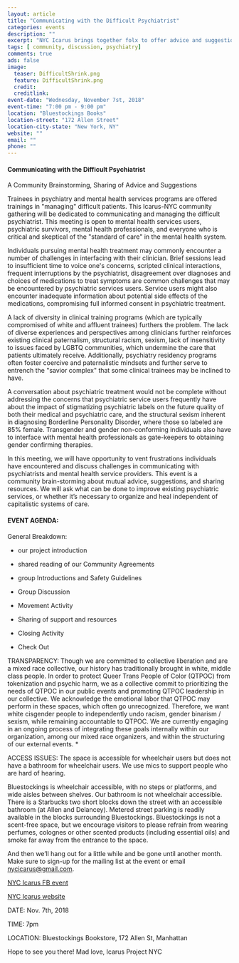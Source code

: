 ```yaml
---
layout: article
title: "Communicating with the Difficult Psychiatrist"
categories: events
description: ""
excerpt: "NYC Icarus brings together folx to offer advice and suggestions about communicating with psychiatrists"
tags: [ community, discussion, psychiatry]
comments: true
ads: false
image:
  teaser: DifficultShrink.png
  feature: DifficultShrink.png
  credit: 
  creditlink: 
event-date: "Wednesday, November 7st, 2018"
event-time: "7:00 pm - 9:00 pm"
location: "Bluestockings Books"
location-street: "172 Allen Street"
location-city-state: "New York, NY"
website: ""
email: ""
phone: ""
---
```


#### Communicating with the Difficult Psychiatrist

A Community Brainstorming, Sharing of Advice and Suggestions

Trainees in psychiatry and mental health services programs are offered trainings in "managing" difficult patients. This Icarus-NYC community gathering will be dedicated to communicating and managing the difficult psychiatrist. This meeting is open to mental health services users, psychiatric survivors, mental health professionals, and everyone who is critical and skeptical of the "standard of care" in the mental health system.

Individuals pursuing mental health treatment may commonly encounter a number of challenges in interfacing with their clinician. Brief sessions lead to insufficient time to voice one's concerns, scripted clinical interactions, frequent interruptions by the psychiatrist, disagreement over diagnoses and choices of medications to treat symptoms are common challenges that may be encountered by psychiatric services users. Service users might also encounter inadequate information about potential side effects of the medications, compromising full informed consent in psychiatric treatment.

A lack of diversity in clinical training programs (which are typically compromised of white and affluent trainees) furthers the problem. The lack of diverse experiences and perspectives among clinicians further reinforces existing clinical paternalism, structural racism, sexism, lack of insensitivity to issues faced by LGBTQ communities, which undermine the care that patients ultimately receive. Additionally, psychiatry residency programs often foster coercive and paternalistic mindsets and further serve to entrench the "savior complex" that some clinical trainees may be inclined to have.

A conversation about psychiatric treatment would not be complete without addressing the concerns that psychiatric service users frequently have about the impact of stigmatizing psychiatric labels on the future quality of both their medical and psychiatric care, and the structural sexism inherent in diagnosing Borderline Personality Disorder, where those so labeled are 85% female. Transgender and gender non-conforming individuals also have to interface with mental health professionals as gate-keepers to obtaining gender confirming therapies.

In this meeting, we will have opportunity to vent frustrations individuals have encountered and discuss challenges in communicating with psychiatrists and mental health service providers. This event is a community brain-storming about mutual advice, suggestions, and sharing resources. We will ask what can be done to improve existing psychiatric services, or whether it’s necessary to organize and heal independent of capitalistic systems of care.


#### EVENT AGENDA:

General Breakdown:

* our project introduction

* shared reading of our Community Agreements

* group Introductions and Safety Guidelines

* Group Discussion

* Movement Activity

* Sharing of support and resources

* Closing Activity

* Check Out


TRANSPARENCY:
Though we are committed to collective liberation and are a mixed race collective, our history has traditionally brought in white, middle class people. In order to protect Queer Trans People of Color (QTPOC) from tokenization and psychic harm, we as a collective commit to prioritizing the needs of QTPOC in our public events and promoting QTPOC leadership in our collective. We acknowledge the emotional labor that QTPOC may perform in these spaces, which often go unrecognized. Therefore, we want white cisgender people to independently undo racism, gender binarism / sexism, while remaining accountable to QTPOC. We are currently engaging in an ongoing process of integrating these goals internally within our organization, among our mixed race organizers, and within the structuring of our external events. *

ACCESS ISSUES: The space is accessible for wheelchair users but does not have a bathroom for wheelchair users. We use mics to support people who are hard of hearing.

Bluestockings is wheelchair accessible, with no steps or platforms, and wide aisles between shelves. Our bathroom is not wheelchair accessible. There is a Starbucks two short blocks down the street with an accessible bathroom (at Allen and Delancey). Metered street parking is readily available in the blocks surrounding Bluestockings. Bluestockings is not a scent-free space, but we encourage visitors to please refrain from wearing perfumes, colognes or other scented products (including essential oils) and smoke far away from the entrance to the space.

And then we’ll hang out for a little while and be gone until another month. Make sure to sign-up for the mailing list at the event or email nycicarus@gmail.com.

[NYC Icarus FB event](https://www.facebook.com/events/744469872571592/)

[NYC Icarus website](http://nycicarus.org/events/DifficultShrink/)


DATE: Nov. 7th, 2018

TIME: 7pm

LOCATION: Bluestockings Bookstore, 172 Allen St, Manhattan

Hope to see you there!
Mad love, Icarus Project NYC
